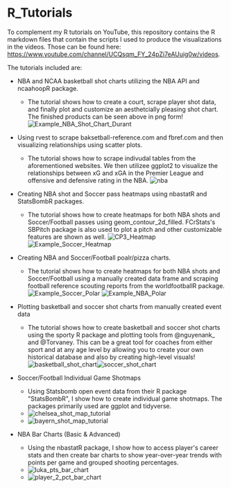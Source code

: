 # R_Tutorials

To complement my R tutorials on YouTube, this repository contains the R markdown files that contain the scripts I used to produce the visualizations in the videos. Those can be found here: https://www.youtube.com/channel/UCQsqm_FY_24pZi7eAUuig0w/videos. 

The tutorials included are:

- NBA and NCAA basketball shot charts utilizing the NBA API and ncaahoopR package.
    - The tutorial shows how to create a court, scrape player shot data, and finally plot and customize an aesthetcially pleasing shot chart. The finished products can be seen above in png form!
![Example_NBA_Shot_Chart_Durant](https://user-images.githubusercontent.com/70119566/125554311-0ca5a6bf-707b-48f3-9d28-2d60c3f8b380.png)
- Using rvest to scrape baksetball-reference.com and fbref.com and then visualizing relationships using scatter plots.
    - The tutorial shows how to scrape indivudal tables from the aforementioned websites. We then utilizee ggplot2 to visualize the relationships between xG and xGA in the Premier League and offensive and defensive rating in the NBA.
![nba](https://user-images.githubusercontent.com/70119566/125554339-3ed4238b-96ec-461c-8a34-4ed718269889.png)
- Creating NBA shot and Soccer pass heatmaps using nbastatR and StatsBombR packages.
    - The tutorial shows how to create heatmaps for both NBA shots and Soccer/Football passes using geom_contour_2d_filled. FCrStats's SBPitch package is also used to plot a pitch and other customizable features are shown as well.
![CP3_Heatmap](https://user-images.githubusercontent.com/70119566/125554356-251b279d-da68-45a8-83cb-205e78a0eec2.png)
![Example_Soccer_Heatmap](https://user-images.githubusercontent.com/70119566/125554276-b578c3d8-b513-46ec-bd74-36e145679766.png)
- Creating NBA and Soccer/Football poalr/pizza charts.
    - The tutorial shows how to create heatmaps for both NBA shots and Soccer/Football using a manually created data frame and scraping football reference scouting reports from the worldfootballR package.
  ![Example_Soccer_Polar](https://user-images.githubusercontent.com/70119566/142473174-cd727b32-18e6-46c7-9a00-17e182b456c1.png)
  ![Example_NBA_Polar](https://user-images.githubusercontent.com/70119566/142473196-45c56ac9-519d-4c1a-98ed-a61e4a8a115f.png)
- Plotting basketball and soccer shot charts from manually created event data
    - The tutorial shows how to create basketball and soccer shot charts using the sporty R package and plotting tools from @nguyenank_ and @Torvaney. This can be a great tool for coaches from either sport and at any age level by allowing you to create your own historical database and also by creating high-level visuals! 
![basketball_shot_chart](https://user-images.githubusercontent.com/70119566/148167389-c02f5bff-d58c-45e5-a3b6-d8d235f57db1.png)![soccer_shot_chart](https://user-images.githubusercontent.com/70119566/148167430-e0e6e785-6329-4f8b-8d8e-31759183380f.png)

- Soccer/Football Individual Game Shotmaps
    - Using Statsbomb open event data from their R package "StatsBombR", I show how to create individual game shotmaps. The packages primarily used are ggplot and tidyverse.
    - ![chelsea_shot_map_tutorial](https://user-images.githubusercontent.com/70119566/159566698-082612eb-dc2d-45ca-afd4-09f29ec909ac.png)
    - ![bayern_shot_map_tutorial](https://user-images.githubusercontent.com/70119566/159566707-a83ccd7b-5530-47a1-8665-4e5836481519.png)

- NBA Bar Charts (Basic & Advanced)
    - Using the nbastatR package, I show how to access player's career stats and then create bar charts to show year-over-year trends with points per game and grouped shooting percentages.
    - ![luka_pts_bar_chart](https://user-images.githubusercontent.com/70119566/189935025-fea1a036-c7b2-411e-94f7-e4611c23012d.png)
    - ![player_2_pct_bar_chart](https://user-images.githubusercontent.com/70119566/189935114-f1d85c26-b29b-40c8-9c7c-f03c9dd14d30.png)

    
